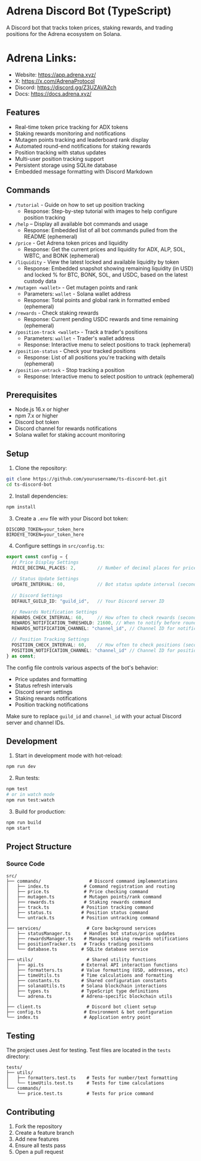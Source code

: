 # Adrena Discord Bot (TypeScript)

A Discord bot that tracks token prices, staking rewards, and trading positions for the Adrena ecosystem on Solana.

# Adrena Links:

- Website: https://app.adrena.xyz/
- X: https://x.com/AdrenaProtocol
- Discord: https://discord.gg/Z3UZAVA2ch
- Docs: https://docs.adrena.xyz/

## Features

- Real-time token price tracking for ADX tokens
- Staking rewards monitoring and notifications
- Mutagen points tracking and leaderboard rank display
- Automated round-end notifications for staking rewards
- Position tracking with status updates
- Multi-user position tracking support
- Persistent storage using SQLite database
- Embedded message formatting with Discord Markdown

## Commands
- `/tutorial` - Guide on how to set up position tracking
  - Response: Step-by-step tutorial with images to help configure position tracking
- `/help` – Display all available bot commands and usage
  - Response: Embedded list of all bot commands pulled from the README (ephemeral)
- `/price` - Get Adrena token prices and liquidity
  - Response: Get the current prices and liquidity for ADX, ALP, SOL, WBTC, and BONK (ephemeral)
- `/liquidity` - View the latest locked and available liquidity by token
  - Response: Embedded snapshot showing remaining liquidity (in USD) and locked % for BTC, BONK, SOL, and USDC, based on the latest custody data
- `/mutagen <wallet>` - Get mutagen points and rank
  - Parameters: `wallet` - Solana wallet address
  - Response: Total points and global rank in formatted embed (ephemeral)
- `/rewards` - Check staking rewards
  - Response: Current pending USDC rewards and time remaining (ephemeral)
- `/position-track <wallet>` - Track a trader's positions
  - Parameters: `wallet` - Trader's wallet address
  - Response: Interactive menu to select positions to track (ephemeral)
- `/position-status` - Check your tracked positions
  - Response: List of all positions you're tracking with details (ephemeral)
- `/position-untrack` - Stop tracking a position
  - Response: Interactive menu to select position to untrack (ephemeral)

## Prerequisites

- Node.js 16.x or higher
- npm 7.x or higher
- Discord bot token
- Discord channel for rewards notifications
- Solana wallet for staking account monitoring

## Setup

1. Clone the repository:
```bash
git clone https://github.com/yourusername/ts-discord-bot.git
cd ts-discord-bot
```

2. Install dependencies:
```bash
npm install
```

3. Create a `.env` file with your Discord bot token:
```env
DISCORD_TOKEN=your_token_here
BIRDEYE_TOKEN=your_token_here
```

4. Configure settings in `src/config.ts`:
```typescript
export const config = {
  // Price Display Settings
  PRICE_DECIMAL_PLACES: 2,        // Number of decimal places for price display
  
  // Status Update Settings
  UPDATE_INTERVAL: 60,            // Bot status update interval (seconds)
  
  // Discord Settings
  DEFAULT_GUILD_ID: "guild_id",   // Your Discord server ID

  // Rewards Notification Settings
  REWARDS_CHECK_INTERVAL: 60,     // How often to check rewards (seconds)
  REWARDS_NOTIFICATION_THRESHOLD: 21600, // When to notify before round end (6 hours in seconds)
  REWARDS_NOTIFICATION_CHANNEL: "channel_id", // Channel ID for notifications

  // Position Tracking Settings
  POSITION_CHECK_INTERVAL: 60,    // How often to check positions (seconds)
  POSITION_NOTIFICATION_CHANNEL: "channel_id" // Channel ID for position updates
} as const;
```

The config file controls various aspects of the bot's behavior:
- Price updates and formatting
- Status refresh intervals
- Discord server settings
- Staking rewards notifications
- Position tracking notifications

Make sure to replace `guild_id` and `channel_id` with your actual Discord server and channel IDs.

## Development

1. Start in development mode with hot-reload:
```bash
npm run dev
```

2. Run tests:
```bash
npm test
# or in watch mode
npm run test:watch
```

3. Build for production:
```bash
npm run build
npm start
```

## Project Structure

### Source Code
```
src/
├── commands/                  # Discord command implementations
│   ├── index.ts             # Command registration and routing
│   ├── price.ts             # Price checking command
│   ├── mutagen.ts           # Mutagen points/rank command
│   ├── rewards.ts           # Staking rewards command
│   ├── track.ts            # Position tracking command
│   ├── status.ts           # Position status command
│   └── untrack.ts          # Position untracking command
│
├── services/                 # Core background services
│   ├── statusManager.ts     # Handles bot status/price updates
│   ├── rewardsManager.ts    # Manages staking rewards notifications
│   ├── positionTracker.ts   # Tracks trading positions
│   └── database.ts         # SQLite database service
│
├── utils/                    # Shared utility functions
│   ├── api.ts              # External API interaction functions
│   ├── formatters.ts       # Value formatting (USD, addresses, etc)
│   ├── timeUtils.ts        # Time calculations and formatting
│   ├── constants.ts        # Shared configuration constants
│   ├── solanaUtils.ts      # Solana blockchain interactions
│   ├── types.ts            # TypeScript type definitions
│   └── adrena.ts           # Adrena-specific blockchain utils
│
├── client.ts                 # Discord bot client setup
├── config.ts                # Environment & bot configuration
└── index.ts                 # Application entry point
```

## Testing

The project uses Jest for testing. Test files are located in the `tests` directory:

```
tests/
├── utils/
│   ├── formatters.test.ts    # Tests for number/text formatting
│   └── timeUtils.test.ts     # Tests for time calculations
└── commands/
    └── price.test.ts         # Tests for price command
```

## Contributing

1. Fork the repository
2. Create a feature branch
3. Add new features
4. Ensure all tests pass
5. Open a pull request
